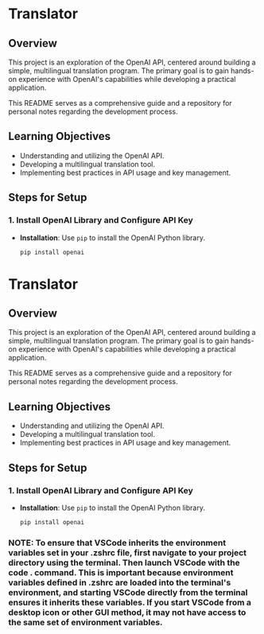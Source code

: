 # Translator

## Overview
This project is an exploration of the OpenAI API, centered around building a simple, multilingual translation program. The primary goal is to gain hands-on experience with OpenAI's capabilities while developing a practical application.

This README serves as a comprehensive guide and a repository for personal notes regarding the development process.

## Learning Objectives
- Understanding and utilizing the OpenAI API.
- Developing a multilingual translation tool.
- Implementing best practices in API usage and key management.

## Steps for Setup

### 1. Install OpenAI Library and Configure API Key
- **Installation**: Use `pip` to install the OpenAI Python library.
  ```bash
  pip install openai
# Translator

## Overview
This project is an exploration of the OpenAI API, centered around building a simple, multilingual translation program. The primary goal is to gain hands-on experience with OpenAI's capabilities while developing a practical application.

This README serves as a comprehensive guide and a repository for personal notes regarding the development process.

## Learning Objectives
- Understanding and utilizing the OpenAI API.
- Developing a multilingual translation tool.
- Implementing best practices in API usage and key management.

## Steps for Setup

### 1. Install OpenAI Library and Configure API Key
- **Installation**: Use `pip` to install the OpenAI Python library.
  ```bash
  pip install openai

### NOTE: To ensure that VSCode inherits the environment variables set in your .zshrc file, first navigate to your project directory using the terminal. Then launch VSCode with the code . command. This is important because environment variables defined in .zshrc are loaded into the terminal's environment, and starting VSCode directly from the terminal ensures it inherits these variables. If you start VSCode from a desktop icon or other GUI method, it may not have access to the same set of environment variables.